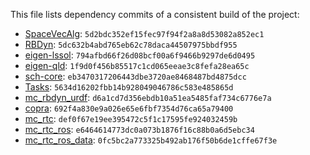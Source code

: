 This file lists dependency commits of a consistent build of the project:

* [SpaceVecAlg](https://github.com/jrl-umi3218/SpaceVecAlg): ``5d2bdc352ef15fec97f94f2a8a8d53082a852ec1``
* [RBDyn](https://github.com/jrl-umi3218/RBDyn/): ``5dc632b4abd765eb62c78daca44507975bbdf955``
* [eigen-lssol](https://gite.lirmm.fr/multi-contact/eigen-lssol): ``794afbd66f26d08bcf00a6f9466b9297de6d0495``
* [eigen-qld](https://github.com/jrl-umi3218/eigen-qld): ``1f9d0f456b85517c1cd065eeae3c8fefa28ea65c``
* [sch-core](https://github.com/jrl-umi3218/sch-core): ``eb3470317206443dbe3720ae8468487bd4875dcc``
* [Tasks](https://github.com/jrl-umi3218/Tasks/): ``5634d16202fbb14b928049046786c583e485865d``
* [mc\_rbdyn\_urdf](https://github.com/jrl-umi3218/mc_rbdyn_urdf): ``d6a1cd7d356ebdb10a51ea5485faf734c6776e7a``
* [copra](https://github.com/vsamy/copra): ``692f4a830e9a026e65e6fbf7354d76ca65a79400``
* [mc\_rtc](https://gite.lirmm.fr/multi-contact/mc_rtc): ``def0f67e19ee395472c5f1c17595fe924032459b``
* [mc\_rtc\_ros](https://gite.lirmm.fr/multi-contact/mc_rtc_ros): ``e6464614773dc0a073b1876f16c88b0a6d5ebc34``
* [mc\_rtc\_ros\_data](https://gite.lirmm.fr/multi-contact/mc_rtc_ros_data): ``0fc5bc2a773325b492ab176f50b6de1cffe67f3e``

